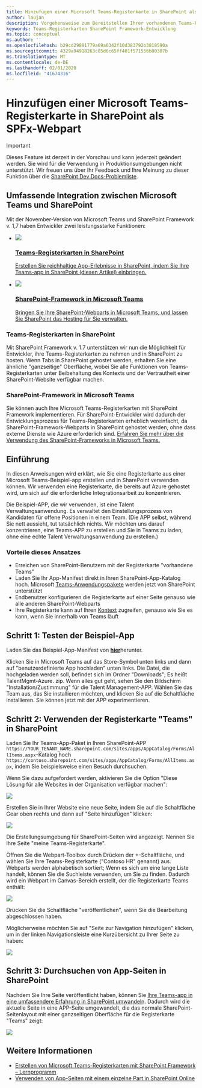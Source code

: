 ```yaml
---
title: Hinzufügen einer Microsoft Teams-Registerkarte in SharePoint als SPFx-Webpart
author: laujan
description: Vorgehensweise zum Bereitstellen Ihrer vorhandenen Teams-Registerkarte in SharePoint als SharePoint-Framework-WebPart.
keywords: Teams-Registerkarten SharePoint Framework-Entwicklung
ms.topic: conceptual
ms.author: ''
ms.openlocfilehash: b29cd29891779a69a0342f10d383792b3818590a
ms.sourcegitcommit: 4329a94918263c85d6c65ff401f571556b80307b
ms.translationtype: MT
ms.contentlocale: de-DE
ms.lasthandoff: 02/01/2020
ms.locfileid: "41674316"
---
```

# <a name="adding-a-microsoft-teams-tab-in-sharepoint-as-an-spfx-web-part"></a>Hinzufügen einer Microsoft Teams-Registerkarte in SharePoint als SPFx-Webpart

> [!IMPORTANT]
> Dieses Feature ist derzeit in der Vorschau und kann jederzeit geändert werden. Sie wird für die Verwendung in Produktionsumgebungen nicht unterstützt. Wir freuen uns über Ihr Feedback und Ihre Meinung zu dieser Funktion über die [SharePoint Dev Docs-Problemliste](https://github.com/SharePoint/sp-dev-docs/issues).

## <a name="rich-integration-between-teams-and-sharepoint"></a>Umfassende Integration zwischen Microsoft Teams und SharePoint

Mit der November-Version von Microsoft Teams und SharePoint Framework v. 1,7 haben Entwickler zwei leistungsstarke Funktionen:

<ul  class="panelContent cardsC">
<li>
    <a href="#introduction">
        <div class="cardSize">
            <div class="cardPadding">
                <div class="card">
                    <div class="cardImageOuter">
                        <div class="cardImage bgdAccent1">
                            <img src="~/assets/images/tabs/tabs-in-sharepoint/image084.png" />
                        </div>
                    </div>
                    <div class="cardText">
                        <h3>Teams-Registerkarten in SharePoint</h3>
                        <p>Erstellen Sie reichhaltige App-Erlebnisse in SharePoint, indem Sie Ihre Teams-app in SharePoint (diesen Artikel) einbringen.</p>
                    </div>
                </div>
            </div>
        </div>
    </a>
</li>
<li>
    <a href="https://docs.microsoft.com/sharepoint/dev/spfx/web-parts/get-started/using-web-part-as-ms-teams-tab">
        <div class="cardSize">
            <div class="cardPadding">
                <div class="card">
                    <div class="cardImageOuter">
                        <div class="cardImage bgdAccent1">
                            <img src="~/assets/images/tabs/tabs-in-sharepoint/SharePoint-web-part-exposed-as-a-Tab-in-Microsoft-Teams.png" />
                        </div>
                    </div>
                    <div class="cardText">
                        <h3>SharePoint-Framework in Microsoft Teams</h3>
                        <p>Bringen Sie Ihre SharePoint-Webparts in Microsoft Teams, und lassen Sie SharePoint das Hosting für Sie verwalten.</p>
                    </div>
                </div>
            </div>
        </div>
    </a>
</li>
</ul>

### <a name="teams-tabs-in-sharepoint"></a>Teams-Registerkarten in SharePoint

Mit SharePoint Framework v. 1.7 unterstützen wir nun die Möglichkeit für Entwickler, ihre Teams-Registerkarten zu nehmen und in SharePoint zu hosten. Wenn Tabs in SharePoint gehostet werden, erhalten Sie eine ähnliche "ganzseitige" Oberfläche, wobei Sie alle Funktionen von Teams-Registerkarten unter Beibehaltung des Kontexts und der Vertrautheit einer SharePoint-Website verfügbar machen.

### <a name="sharepoint-framework-in-teams"></a>SharePoint-Framework in Microsoft Teams

Sie können auch Ihre Microsoft Teams-Registerkarten mit SharePoint Framework implementieren. Für SharePoint-Entwickler wird dadurch der Entwicklungsprozess für Teams-Registerkarten erheblich vereinfacht, da SharePoint-Framework-Webparts in SharePoint gehostet werden, ohne dass externe Dienste wie Azure erforderlich sind. [Erfahren Sie mehr über die Verwendung des SharePoint-Frameworks in Microsoft Teams.](/sharepoint/dev/spfx/web-parts/get-started/using-web-part-as-ms-teams-tab)

## <a name="introduction"></a>Einführung

In diesen Anweisungen wird erklärt, wie Sie eine Registerkarte aus einer Microsoft Teams-Beispiel-app erstellen und in SharePoint verwenden können. Wir verwenden eine Registerkarte, die bereits auf Azure gehostet wird, um sich auf die erforderliche Integrationsarbeit zu konzentrieren.

Die Beispiel-APP, die wir verwenden, ist eine Talent Verwaltungsanwendung. Es verwaltet den Einstellungsprozess von Kandidaten für offene Positionen in einem Team. (Die APP selbst, während Sie nett aussieht, tut tatsächlich nichts. Wir möchten uns darauf konzentrieren, eine Teams-APP zu erstellen und Sie in Teams zu laden, ohne eine echte Talent Verwaltungsanwendung zu erstellen.)

### <a name="benefits-of-this-approach"></a>Vorteile dieses Ansatzes

- Erreichen von SharePoint-Benutzern mit der Registerkarte "vorhandene Teams"
- Laden Sie Ihr App-Manifest direkt in Ihren SharePoint-App-Katalog hoch. Microsoft [Teams-Anwendungspakete](~/concepts/build-and-test/apps-package.md) werden jetzt von SharePoint unterstützt
- Endbenutzer konfigurieren die Registerkarte auf einer Seite genauso wie alle anderen SharePoint-Webparts
- Ihre Registerkarte kann auf Ihren [Kontext](~/tabs/how-to/access-teams-context.md) zugreifen, genauso wie Sie es kann, wenn Sie innerhalb von Teams läuft

## <a name="step-1-testing-the-sample-app"></a>Schritt 1: Testen der Beispiel-App

Laden Sie das Beispiel-App-Manifest von [**hier**](https://github.com/MicrosoftDocs/msteams-docs/raw/master/msteams-platform/assets/downloads/TalentMgmt-Azure.zip)herunter.

Klicken Sie in Microsoft Teams auf das Store-Symbol unten links und dann auf "benutzerdefinierte App hochladen" unten links. Die Datei, die hochgeladen werden soll, befindet sich im Ordner "Downloads"; Es heißt TalentMgmt-Azure. zip. Wenn alles gut geht, sehen Sie den Bildschirm "Installation/Zustimmung" für die Talent Management-APP. Wählen Sie das Team aus, das Sie installieren möchten, und klicken Sie auf die Schaltfläche installieren. Sie können jetzt mit der APP experimentieren.

## <a name="step-2-using-the-teams-tab-in-sharepoint"></a>Schritt 2: Verwenden der Registerkarte "Teams" in SharePoint

Laden Sie Ihr Teams-App-Paket in Ihren SharePoint-APP `https://YOUR_TENANT_NAME.sharepoint.com/sites/apps/AppCatalog/Forms/AllItems.aspx`-Katalog hoch `https://contoso.sharepoint.com/sites/apps/AppCatalog/Forms/AllItems.aspx`, indem Sie beispielsweise einen Besuch durchsuchen.

Wenn Sie dazu aufgefordert werden, aktivieren Sie die Option "Diese Lösung für alle Websites in der Organisation verfügbar machen":

![](~/assets/images/tabs/tabs-in-sharepoint/image065.png)

Erstellen Sie in Ihrer Website eine neue Seite, indem Sie auf die Schaltfläche Gear oben rechts und dann auf "Seite hinzufügen" klicken:

![](~/assets/images/tabs/tabs-in-sharepoint/image066.png)

Die Erstellungsumgebung für SharePoint-Seiten wird angezeigt. Nennen Sie Ihre Seite "meine Teams-Registerkarte".

Öffnen Sie die Webpart-Toolbox durch Drücken der +-Schaltfläche, und wählen Sie Ihre Teams-Registerkarte ("Contoso HR" genannt) aus. Webparts werden alphabetisch sortiert; Wenn es sich um eine lange Liste handelt, können Sie die Suchleiste verwenden, um Sie zu finden. Dadurch wird ein Webpart im Canvas-Bereich erstellt, der die Registerkarte Teams enthält:

![](~/assets/images/tabs/tabs-in-sharepoint/image071.png)

Drücken Sie die Schaltfläche "veröffentlichen", wenn Sie die Bearbeitung abgeschlossen haben.

Möglicherweise möchten Sie auf "Seite zur Navigation hinzufügen" klicken, um in der linken Navigationsleiste eine Kurzübersicht zu Ihrer Seite zu haben:

![](~/assets/images/tabs/tabs-in-sharepoint/image073.png)

## <a name="step-3-explore-app-pages-in-sharepoint"></a>Schritt 3: Durchsuchen von App-Seiten in SharePoint

Nachdem Sie Ihre Seite veröffentlicht haben, können Sie [Ihre Teams-app in eine umfassendere Erfahrung in SharePoint umwandeln](/sharepoint/dev/spfx/web-parts/single-part-app-pages). Dadurch wird die aktuelle Seite in eine APP-Seite umgewandelt, die das normale SharePoint-Seitenlayout mit einer ganzseitigen Oberfläche für die Registerkarte "Teams" zeigt:

![](~/assets/images/tabs/tabs-in-sharepoint/image085.png)

## <a name="more-information"></a>Weitere Informationen

- [Erstellen von Microsoft Teams-Registerkarten mit SharePoint Framework – Lernprogramm](/sharepoint/dev/spfx/web-parts/get-started/using-web-part-as-ms-teams-tab)
- [Verwenden von App-Seiten mit einem einzelne Part in SharePoint Online](/sharepoint/dev/spfx/web-parts/single-part-app-pages)
